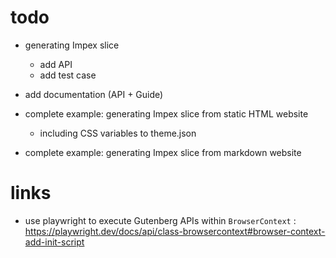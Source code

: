 # todo

- generating Impex slice

  - add API
  - add test case

- add documentation (API + Guide)

- complete example: generating Impex slice from static HTML website

  - including CSS variables to theme.json

- complete example: generating Impex slice from markdown website

# links

- use playwright to execute Gutenberg APIs within `BrowserContext` : https://playwright.dev/docs/api/class-browsercontext#browser-context-add-init-script
